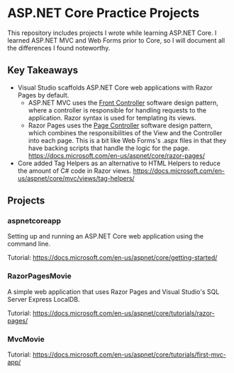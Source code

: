 # ASP.NET Core Practice Projects
This repository includes projects I wrote while learning <span>ASP.</span>NET Core. I learned <span>ASP.</span>NET MVC and Web Forms prior to Core, so I will document all the differences I found noteworthy.

## Key Takeaways
* Visual Studio scaffolds <span>ASP.</span>NET Core web applications with Razor Pages by default.
    * <span>ASP.</span>NET MVC uses the [Front Controller](https://martinfowler.com/eaaCatalog/frontController.html) software design pattern, where a controller is responsible for handling requests to the application. Razor syntax is used for templating its views.
    * Razor Pages uses the [Page Controller](https://www.martinfowler.com/eaaCatalog/pageController.html) software design pattern, which combines the responsibilities of the View and the Controller into each page. This is a bit like Web Forms's .aspx files in that they have backing scripts that handle the logic for the page. https://docs.microsoft.com/en-us/aspnet/core/razor-pages/
* Core added Tag Helpers as an alternative to HTML Helpers to reduce the amount of C# code in Razor views. https://docs.microsoft.com/en-us/aspnet/core/mvc/views/tag-helpers/

## Projects
### aspnetcoreapp
Setting up and running an <span>ASP.</span>NET Core web application using the command line. 

Tutorial: https://docs.microsoft.com/en-us/aspnet/core/getting-started/

### RazorPagesMovie
A simple web application that uses Razor Pages and Visual Studio's SQL Server Express LocalDB.

Tutorial: https://docs.microsoft.com/en-us/aspnet/core/tutorials/razor-pages/

### MvcMovie

Tutorial: https://docs.microsoft.com/en-us/aspnet/core/tutorials/first-mvc-app/